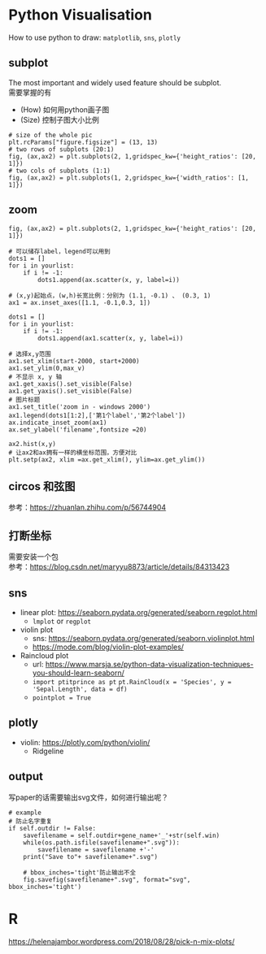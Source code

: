 # Python Visualisation
How to use python to draw: `matplotlib`, `sns`, `plotly`
## subplot
The most important and widely used feature should be subplot. \
需要掌握的有 
- (How) 如何用python画子图 
- (Size) 控制子图大小比例 
```
# size of the whole pic
plt.rcParams["figure.figsize"] = (13, 13)
# two rows of subplots (20:1)
fig, (ax,ax2) = plt.subplots(2, 1,gridspec_kw={'height_ratios': [20, 1]})
# two cols of subplots (1:1)
fig, (ax,ax2) = plt.subplots(1, 2,gridspec_kw={'width_ratios': [1, 1]})
```
## zoom

```
fig, (ax,ax2) = plt.subplots(2, 1,gridspec_kw={'height_ratios': [20, 1]})

# 可以储存label，legend可以用到
dots1 = []
for i in yourlist:
    if i != -1:
        dots1.append(ax.scatter(x, y, label=i))

# (x,y)起始点，(w,h)长宽比例：分别为 (1.1, -0.1) 、 (0.3, 1)
ax1 = ax.inset_axes([1.1, -0.1,0.3, 1])

dots1 = []
for i in yourlist:
    if i != -1:
        dots1.append(ax1.scatter(x, y, label=i))

# 选择x,y范围
ax1.set_xlim(start-2000, start+2000)
ax1.set_ylim(0,max_v)
# 不显示 x, y 轴
ax1.get_xaxis().set_visible(False)
ax1.get_yaxis().set_visible(False)
# 图片标题
ax1.set_title('zoom in - windows 2000')
ax1.legend(dots1[1:2],['第1个label','第2个label'])
ax.indicate_inset_zoom(ax1)
ax.set_ylabel('filename',fontsize =20)

ax2.hist(x,y)
# 让ax2和ax拥有一样的横坐标范围，方便对比
plt.setp(ax2, xlim =ax.get_xlim(), ylim=ax.get_ylim())

```

## circos 和弦图
参考：https://zhuanlan.zhihu.com/p/56744904
## 打断坐标
需要安装一个包\
参考：https://blog.csdn.net/maryyu8873/article/details/84313423

## sns 
- linear plot: https://seaborn.pydata.org/generated/seaborn.regplot.html
    - `lmplot` or `regplot`
- violin plot
    - sns: https://seaborn.pydata.org/generated/seaborn.violinplot.html
    - https://mode.com/blog/violin-plot-examples/
- Raincloud plot
    - url: https://www.marsja.se/python-data-visualization-techniques-you-should-learn-seaborn/
    - `import ptitprince as pt` `pt.RainCloud(x = 'Species', y = 'Sepal.Length', data = df) `
    - `pointplot = True`
    
## plotly
- violin: https://plotly.com/python/violin/
    - Ridgeline
## output
写paper的话需要输出svg文件，如何进行输出呢？
```
# example
# 防止名字重复
if self.outdir != False:
    savefilename = self.outdir+gene_name+'_'+str(self.win)
    while(os.path.isfile(savefilename+".svg")):
        savefilename = savefilename +'-'
    print("Save to"+ savefilename+".svg")
    
    # bbox_inches='tight'防止输出不全
    fig.savefig(savefilename+".svg", format="svg", bbox_inches='tight')
```

# R
https://helenajambor.wordpress.com/2018/08/28/pick-n-mix-plots/
